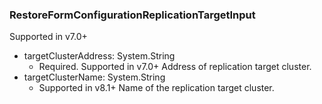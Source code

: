### RestoreFormConfigurationReplicationTargetInput
Supported in v7.0+

- targetClusterAddress: System.String
  - Required. Supported in v7.0+
      Address of replication target cluster.
- targetClusterName: System.String
  - Supported in v8.1+
      Name of the replication target cluster.
